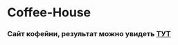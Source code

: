 # Coffee-House

### Сайт кофейни, результат можно увидеть [ТУТ](https://kopochev.github.io/Coffee-house)
